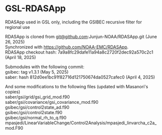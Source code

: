 # GSL-RDASApp
RDASApp used in GSL only, including the GSIBEC recursive filter for regional use

RDASApp is cloned from git@github.com:Junjun-NOAA/RDASApp.git (June 26, 2025)   
Synchronized with https://github.com/NOAA-EMC/RDASApp.      
RDASApp checkout hash: 7a9a8fc29dafe11a94a8c2720f2dec92a570c2c1 (April 18, 2025)

Submodules with the following commit:   
gsibec: tag v1.3.1 (May 5, 2025)    
saber: hash 812d0ee1bc91f82716d121750674da0527cafec0 (April 4, 2025)    

And some modifications to the following files (updated with Masanori's copies)    
saber/gsi/grid/gsi_grid_mod.f90    
saber/gsi/covariance/gsi_covariance_mod.f90    
gsibec/gsi/control2state_ad.f90    
gsibec/gsi/control2state.f90    
gsibec/gsi/normal_rh_to_q.f90    
mpasjedi/LinearVariableChange/Control2Analysis/mpasjedi_linvarcha_c2a_mod.F90    











